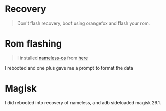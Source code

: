 # Recovery

> Don't flash recovery, boot using orangefox and flash your rom.

# Rom flashing

> I installed [nameless-os](https://forum.xda-developers.com/t/rom-official-oos-cam-oneplus-8t-9r-12-1-0_r11-nameless-aosp-2022-07-23.4403295/) from [here](https://sourceforge.net/projects/nameless-aosp/files/latest/download)

I rebooted and one plus gave me a prompt to format the data

# Magisk 

I did rebooted into recovery of nameless, and adb sideloaded magisk 26.1.
